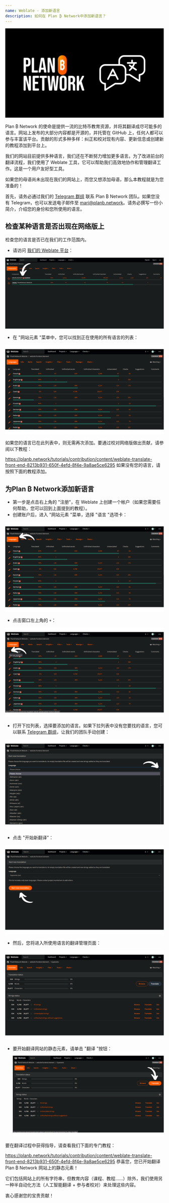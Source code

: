 ```yaml
---
name: Weblate - 添加新语言
description: 如何在 Plan ₿ Network中添加新语言？
---
```

![cover](assets/cover.webp)

Plan ₿ Network 的使命是提供一流的比特币教育资源，并将其翻译成尽可能多的语言。网站上发布的大部分内容都是开源的，并托管在 GitHub 上，任何人都可以参与丰富该平台。贡献的形式多种多样：纠正和校对现有内容、更新信息或创建新的教程添加到平台上。

我们的网站目前提供多种语言，我们还在不断努力增加更多语言。为了改进前台的翻译流程，我们使用了 Weblate 工具，它可以帮助我们高效地协作和管理翻译工作。这是一个用户友好型工具。

如果您的母语尚未出现在我们的网站上，而您又想添加母语，那么本教程就是为您准备的！

首先，请务必通过我们的 [Telegram 群组](https://t.me/PlanBNetwork_ContentBuilder) 联系 Plan ₿ Network 团队。如果您没有 Telegram，也可以发送电子邮件至 mari@planb.network。请务必撰写一份小简介，介绍您的身份和您所使用的语言。

## 检查某种语言是否出现在网络版上

检查您的语言是否已在我们的工作范围内。


- 请访问 [我们的 Weblate 平台](https://weblate.planb.network/projects/planb-network-website/)：

![language](assets/01.webp)


- 在 "网站元素 "菜单中，您可以找到正在使用的所有语言的列表：

![language](assets/02.webp)

如果您的语言已在此列表中，则无需再次添加。要通过校对网络版做出贡献，请参阅以下教程：

https://planb.network/tutorials/contribution/content/weblate-translate-front-end-8213b931-650f-4efd-8f4e-9a8ae5ce6295
如果没有您的语言，请按照下面的教程添加。

## 为Plan ₿ Network添加新语言


- 第一步是点击右上角的 "注册"，在 Weblate 上创建一个帐户（如果您需要任何帮助，您可以回到上面提到的教程）。
- 创建账户后，进入 "网站元素 "菜单，选择 "语言 "选项卡：

![language](assets/03.webp)


- 点击窗口左上角的 `+`：

![language](assets/04.webp)


- 打开下拉列表，选择要添加的语言。如果下拉列表中没有您要找的语言，您可以联系 [Telegram 群组](https://t.me/PlanBNetwork_ContentBuilder)，让我们的团队手动创建：

![language](assets/05.webp)


- 点击 "开始新翻译"：

![language](assets/06.webp)


- 然后，您将进入所使用语言的翻译管理页面：

![language](assets/07.webp)


- 要开始翻译网站的静态元素，请单击 "翻译 "按钮： ![language](assets/08.webp)

要在翻译过程中获得指导，请查看我们下面的专门教程：

https://planb.network/tutorials/contribution/content/weblate-translate-front-end-8213b931-650f-4efd-8f4e-9a8ae5ce6295
恭喜您，您已开始翻译 Plan ₿ Network 网站上的静态元素！

它们包括网站上的所有字符串，但教育内容（课程、教程......）除外，我们使用另一种半自动化方法（人工智能翻译 + 参与者校对）来处理这些内容。

衷心感谢您的宝贵贡献！
